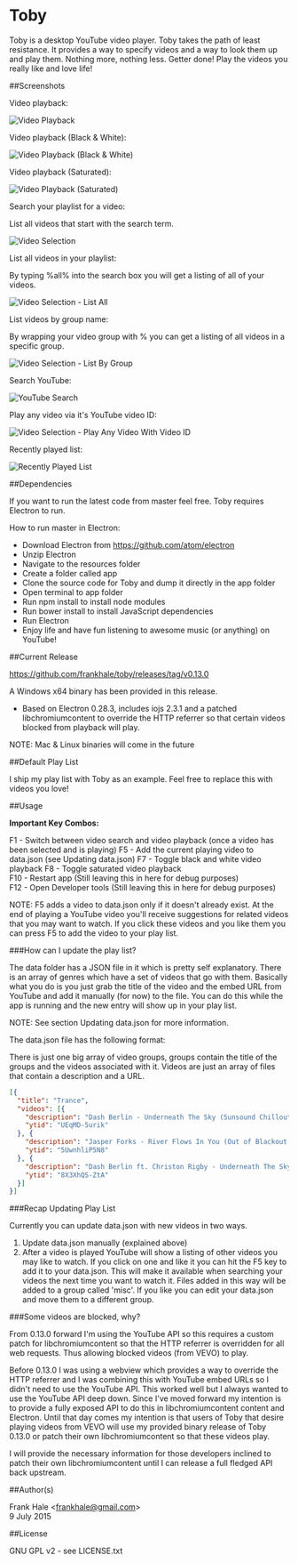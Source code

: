 Toby
====

Toby is a desktop YouTube video player. Toby takes the path of least resistance.
It provides a way to specify videos and a way to look them up and play them.
Nothing more, nothing less. Getter done! Play the videos you really like and
love life!

##Screenshots

Video playback:

<img src="screenshots/toby-video-playback.png" alt="Video Playback" />

Video playback (Black & White):

<img src="screenshots/toby-video-playback-black-and-white.png" alt="Video Playback (Black & White)"/>

Video playback (Saturated):

<img src="screenshots/toby-video-playback-saturated.png" alt="Video Playback (Saturated)"/>

Search your playlist for a video:

List all videos that start with the search term.

<img src="screenshots/toby-video-search.png" alt="Video Selection"/>

List all videos in your playlist:

By typing %all% into the search box you will get a listing of all of your
videos.

<img src="screenshots/toby-video-search-all.png" alt="Video Selection - List All"/>

List videos by group name:

By wrapping your video group with % you can get a listing of all videos in a
specific group.

<img src="screenshots/toby-video-search-by-group.png" alt="Video Selection - List By Group"/>

Search YouTube:

<img src="screenshots/toby-youtube-search.png" alt="YouTube Search"/>

Play any video via it's YouTube video ID:

<img src="screenshots/toby-play-video-with-id.png" alt="Video Selection - Play Any Video With Video ID"/>

Recently played list:

<img src="screenshots/toby-recently-played.png" alt="Recently Played List"/>

##Dependencies

If you want to run the latest code from master feel free. Toby requires
Electron to run.

How to run master in Electron:

- Download Electron from https://github.com/atom/electron
- Unzip Electron
- Navigate to the resources folder
- Create a folder called app
- Clone the source code for Toby and dump it directly in the app folder
- Open terminal to app folder
- Run npm install to install node modules
- Run bower install to install JavaScript dependencies
- Run Electron
- Enjoy life and have fun listening to awesome music (or anything) on YouTube!

##Current Release

https://github.com/frankhale/toby/releases/tag/v0.13.0

A Windows x64 binary has been provided in this release.

- Based on Electron 0.28.3, includes iojs 2.3.1 and a patched libchromiumcontent
to override the HTTP referrer so that certain videos blocked from playback will
play.

NOTE: Mac & Linux binaries will come in the future

##Default Play List

I ship my play list with Toby as an example. Feel free to replace this with
videos you love!

##Usage

**Important Key Combos:**

F1 - Switch between video search and video playback (once a video has been selected and is playing)
F5 - Add the current playing video to data.json (see Updating data.json)
F7 - Toggle black and white video playback
F8 - Toggle saturated video playback  
F10 - Restart app (Still leaving this in here for debug purposes)  
F12 - Open Developer tools (Still leaving this in here for debug purposes)

NOTE: F5 adds a video to data.json only if it doesn't already exist. At the end
of playing a YouTube video you'll receive suggestions for related videos that you
may want to watch. If you click these videos and you like them you can press F5
to add the video to your play list.

###How can I update the play list?

The data folder has a JSON file in it which is pretty self explanatory. There
is an array of genres which have a set of videos that go with them. Basically
what you do is you just grab the title of the video and the embed URL from
YouTube and add it manually (for now) to the file. You can do this while the
app is running and the new entry will show up in your play list.

NOTE: See section Updating data.json for more information.

The data.json file has the following format:

There is just one big array of video groups, groups contain the title of the
groups and the videos associated with it. Videos are just an array of files
that contain a description and a URL.

```json
[{  
  "title": "Trance",
  "videos": [{
    "description": "Dash Berlin - Underneath The Sky (Sunsound Chillout Remix)",
    "ytid": "UEqMD-5urik"
  }, {
    "description": "Jasper Forks - River Flows In You (Out of Blackout Vocal Edit) [HD]",
    "ytid": "5UwnhliP5N8"
  }, {
    "description": "Dash Berlin ft. Christon Rigby - Underneath The Sky (ASOT 667 Official Preview) #WeAre",
    "ytid": "8X3XhQS-ZtA"
  }]
}]
```

###Recap Updating Play List

Currently you can update data.json with new videos in two ways.

1. Update data.json manually (explained above)
2. After a video is played YouTube will show a listing of other videos you may
   like to watch. If you click on one and like it you can hit the F5 key to add
   it to your data.json. This will make it available when searching your videos
   the next time you want to watch it. Files added in this way will be added to
   a group called 'misc'. If you like you can edit your data.json and move them
   to a different group.

###Some videos are blocked, why?

From 0.13.0 forward I'm using the YouTube API so this requires a custom patch for
libchromiumcontent so that the HTTP referrer is overridden for all web requests.
Thus allowing blocked videos (from VEVO) to play.

Before 0.13.0 I was using a webview which provides a way to override the HTTP
referrer and I was combining this with YouTube embed URLs so I didn't need to use
the YouTube API. This worked well but I always wanted to use the YouTube API deep
down. Since I've moved forward my intention is to provide a fully exposed API to
do this in libchromiumcontent content and Electron. Until that day comes my intention
is that users of Toby that desire playing videos from VEVO will use my provided
binary release of Toby 0.13.0 or patch their own libchromiumcontent so that these
videos play.

I will provide the necessary information for those developers inclined to patch
their own libchromiumcontent until I can release a full fledged API back upstream.

##Author(s)

Frank Hale &lt;frankhale@gmail.com&gt;  
9 July 2015

##License

GNU GPL v2 - see LICENSE.txt
